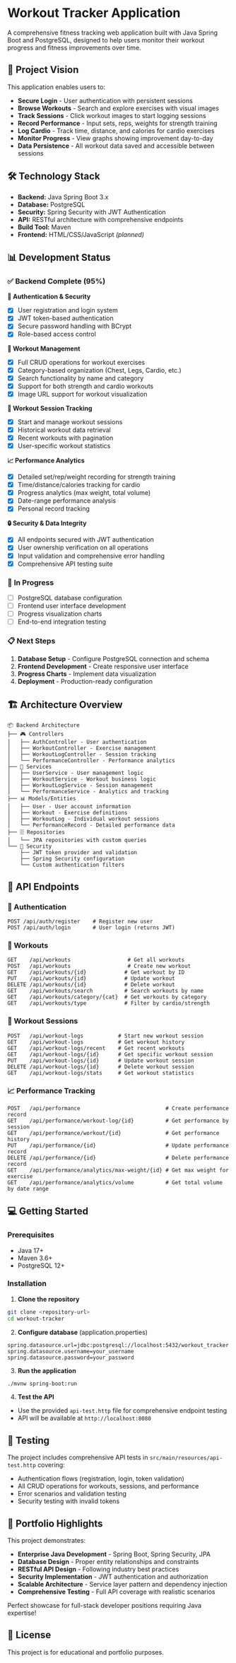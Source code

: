 # Workout Tracker Application

A comprehensive fitness tracking web application built with Java Spring Boot and PostgreSQL, designed to help users monitor their workout progress and fitness improvements over time.

## 🎯 Project Vision

This application enables users to:
- **Secure Login** - User authentication with persistent sessions
- **Browse Workouts** - Search and explore exercises with visual images  
- **Track Sessions** - Click workout images to start logging sessions
- **Record Performance** - Input sets, reps, weights for strength training
- **Log Cardio** - Track time, distance, and calories for cardio exercises
- **Monitor Progress** - View graphs showing improvement day-to-day
- **Data Persistence** - All workout data saved and accessible between sessions

## 🛠️ Technology Stack

- **Backend:** Java Spring Boot 3.x
- **Database:** PostgreSQL
- **Security:** Spring Security with JWT Authentication
- **API:** RESTful architecture with comprehensive endpoints
- **Build Tool:** Maven
- **Frontend:** HTML/CSS/JavaScript *(planned)*

## 📊 Development Status

### ✅ **Backend Complete (95%)**

**🔐 Authentication & Security**
- [x] User registration and login system
- [x] JWT token-based authentication
- [x] Secure password handling with BCrypt
- [x] Role-based access control

**💪 Workout Management**
- [x] Full CRUD operations for workout exercises
- [x] Category-based organization (Chest, Legs, Cardio, etc.)
- [x] Search functionality by name and category
- [x] Support for both strength and cardio workouts
- [x] Image URL support for workout visualization

**📝 Workout Session Tracking**
- [x] Start and manage workout sessions
- [x] Historical workout data retrieval
- [x] Recent workouts with pagination
- [x] User-specific workout statistics

**📈 Performance Analytics**
- [x] Detailed set/rep/weight recording for strength training
- [x] Time/distance/calories tracking for cardio
- [x] Progress analytics (max weight, total volume)
- [x] Date-range performance analysis
- [x] Personal record tracking

**🔒 Security & Data Integrity**
- [x] All endpoints secured with JWT authentication
- [x] User ownership verification on all operations
- [x] Input validation and comprehensive error handling
- [x] Comprehensive API testing suite

### 🚧 **In Progress**
- [ ] PostgreSQL database configuration
- [ ] Frontend user interface development
- [ ] Progress visualization charts
- [ ] End-to-end integration testing

### 📋 **Next Steps**
1. **Database Setup** - Configure PostgreSQL connection and schema
2. **Frontend Development** - Create responsive user interface
3. **Progress Charts** - Implement data visualization
4. **Deployment** - Production-ready configuration

## 🏗️ Architecture Overview

```
📦 Backend Architecture
├── 🎮 Controllers
│   ├── AuthController - User authentication
│   ├── WorkoutController - Exercise management
│   ├── WorkoutLogController - Session tracking
│   └── PerformanceController - Performance analytics
├── 🔧 Services
│   ├── UserService - User management logic
│   ├── WorkoutService - Workout business logic
│   ├── WorkoutLogService - Session management
│   └── PerformanceService - Analytics and tracking
├── 📊 Models/Entities
│   ├── User - User account information
│   ├── Workout - Exercise definitions
│   ├── WorkoutLog - Individual workout sessions
│   └── PerformanceRecord - Detailed performance data
├── 🗄️ Repositories
│   └── JPA repositories with custom queries
└── 🔐 Security
    ├── JWT token provider and validation
    ├── Spring Security configuration
    └── Custom authentication filters
```

## 🚀 API Endpoints

### 🔐 Authentication
```
POST /api/auth/register    # Register new user
POST /api/auth/login       # User login (returns JWT)
```

### 💪 Workouts
```
GET    /api/workouts                  # Get all workouts
POST   /api/workouts                  # Create new workout
GET    /api/workouts/{id}            # Get workout by ID
PUT    /api/workouts/{id}            # Update workout
DELETE /api/workouts/{id}            # Delete workout
GET    /api/workouts/search          # Search workouts by name
GET    /api/workouts/category/{cat}  # Get workouts by category
GET    /api/workouts/type            # Filter by cardio/strength
```

### 📝 Workout Sessions
```
POST   /api/workout-logs           # Start new workout session
GET    /api/workout-logs           # Get workout history
GET    /api/workout-logs/recent    # Get recent workouts
GET    /api/workout-logs/{id}      # Get specific workout session
PUT    /api/workout-logs/{id}      # Update workout session
DELETE /api/workout-logs/{id}      # Delete workout session
GET    /api/workout-logs/stats     # Get workout statistics
```

### 📈 Performance Tracking
```
POST   /api/performance                           # Create performance record
GET    /api/performance/workout-log/{id}          # Get performance by session
GET    /api/performance/workout/{id}              # Get performance history
PUT    /api/performance/{id}                      # Update performance record
DELETE /api/performance/{id}                      # Delete performance record
GET    /api/performance/analytics/max-weight/{id} # Get max weight for exercise
GET    /api/performance/analytics/volume          # Get total volume by date range
```

## 💻 Getting Started

### Prerequisites
- Java 17+
- Maven 3.6+
- PostgreSQL 12+

### Installation

1. **Clone the repository**
```bash
git clone <repository-url>
cd workout-tracker
```

2. **Configure database** (application.properties)
```properties
spring.datasource.url=jdbc:postgresql://localhost:5432/workout_tracker
spring.datasource.username=your_username
spring.datasource.password=your_password
```

3. **Run the application**
```bash
./mvnw spring-boot:run
```

4. **Test the API**
- Use the provided `api-test.http` file for comprehensive endpoint testing
- API will be available at `http://localhost:8080`

## 🧪 Testing

The project includes comprehensive API tests in `src/main/resources/api-test.http` covering:
- Authentication flows (registration, login, token validation)
- All CRUD operations for workouts, sessions, and performance
- Error scenarios and validation testing
- Security testing with invalid tokens

## 🎯 Portfolio Highlights

This project demonstrates:
- **Enterprise Java Development** - Spring Boot, Spring Security, JPA
- **Database Design** - Proper entity relationships and constraints
- **RESTful API Design** - Following industry best practices
- **Security Implementation** - JWT authentication and authorization
- **Scalable Architecture** - Service layer pattern and dependency injection
- **Comprehensive Testing** - Full API coverage with realistic scenarios

Perfect showcase for full-stack developer positions requiring Java expertise!

## 📄 License

This project is for educational and portfolio purposes.